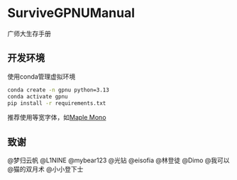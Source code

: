 # SurviveGPNUManual

广师大生存手册

## 开发环境

使用conda管理虚拟环境

```bash
conda create -n gpnu python=3.13
conda activate gpnu
pip install -r requirements.txt
```

推荐使用等宽字体，如[Maple Mono](https://github.com/subframe7536/maple-font)

## 致谢

@梦归云帆 @L1NINE @mybear123 @光钻 @eisofia @林登徒 @Dimo @我可以 @猫的双月术 @小小登下士